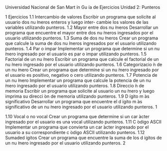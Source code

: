  Universidad
Nacional de San Mart ́ın
Gu ́ıa de Ejercicios
Unidad 2: Punteros

1 Ejercicios
1.1 Intercambio de valores
Escribir un programa que solicite al usuario dos nu ́meros enteros y luego inter- cambie los valores de las variables utilizando punteros.
1.2 Mayor entre dos nu ́meros
Desarrollar un programa que encuentre el mayor entre dos nu ́meros ingresados por el usuario utilizando punteros.
1.3 Suma de dos nu ́meros
Crear un programa que calcule la suma de dos nu ́meros ingresados por el usuario utilizando punteros.
1.4 Par o impar
Implementar un programa que determine si un nu ́mero ingresado por el usuario es par o impar utilizando punteros.
1.5 Factorial de un nu ́mero
Escribir un programa que calcule el factorial de un nu ́mero ingresado por el usuario utilizando punteros.
1.6 Categorizacio ́n de un nu ́mero
Crear un programa que determine si un nu ́mero ingresado por el usuario es positivo, negativo o cero utilizando punteros.
1.7 Potencia de un nu ́mero
Implementar un programa que calcule la potencia de un nu ́mero ingresado por el usuario utilizando punteros.
1.8 Direccio ́n de memoria
Escribir un programa que solicite al usuario un nu ́mero y luego imprima su direcci ́on de memoria utilizando punteros.
1.9 D ́ıgito m ́as significativo
Desarrollar un programa que encuentre el d ́ıgito m ́as significativo de un nu ́mero ingresado por el usuario utilizando punteros.
1

1.10 Vocal o no vocal
Crear un programa que determine si un car ́acter ingresado por el usuario es una vocal utilizando punteros.
1.11 C ́odigo ASCII
Implementar un programa que convierta un car ́acter ingresado por el usuario a su correspondiente c ́odigo ASCII utilizando punteros.
1.12 Sumaded ́ıgitos
Crear un programa que encuentre la suma de los d ́ıgitos de un nu ́mero ingresado por el usuario utilizando punteros.
2
